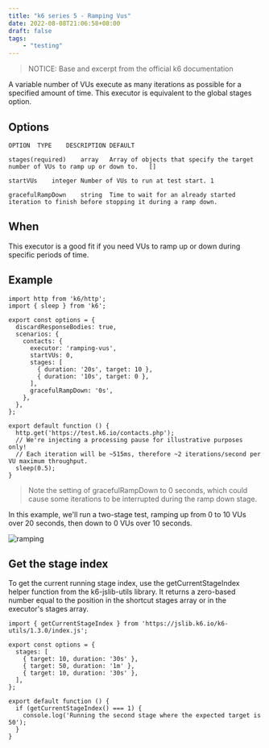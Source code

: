 ```yaml
---
title: "k6 series 5 - Ramping Vus"
date: 2022-08-08T21:06:58+08:00
draft: false
tags: 
    - "testing"
---
```


> NOTICE: Base and excerpt from the official k6 documentation 

A variable number of VUs execute as many iterations as possible for a specified
amount of time. This executor is equivalent to the global stages option.

## Options


```
OPTION	TYPE	DESCRIPTION	DEFAULT

stages(required)	array	Array of objects that specify the target number of VUs to ramp up or down to.	[]

startVUs	integer	Number of VUs to run at test start.	1

gracefulRampDown	string	Time to wait for an already started iteration to finish before stopping it during a ramp down.
```

## When

This executor is a good fit if you need VUs to ramp up or down during specific
periods of time.

## Example 

```
import http from 'k6/http';
import { sleep } from 'k6';

export const options = {
  discardResponseBodies: true,
  scenarios: {
    contacts: {
      executor: 'ramping-vus',
      startVUs: 0,
      stages: [
        { duration: '20s', target: 10 },
        { duration: '10s', target: 0 },
      ],
      gracefulRampDown: '0s',
    },
  },
};

export default function () {
  http.get('https://test.k6.io/contacts.php');
  // We're injecting a processing pause for illustrative purposes only!
  // Each iteration will be ~515ms, therefore ~2 iterations/second per VU maximum throughput.
  sleep(0.5);
}
```

> Note the setting of gracefulRampDown to 0 seconds, which could cause some
> iterations to be interrupted during the ramp down stage.


In this example, we'll run a two-stage test, ramping up from 0 to 10 VUs over 20
seconds, then down to 0 VUs over 10 seconds.

![ramping](https://k6.io/docs/static/ad4a4ec4534d20df652e008b48943375/b8e6a/ramping-vus.png "ramping")


## Get the stage index


To get the current running stage index, use the getCurrentStageIndex helper
function from the k6-jslib-utils library. It returns a zero-based number equal
to the position in the shortcut stages array or in the executor's stages array.


```jsts
import { getCurrentStageIndex } from 'https://jslib.k6.io/k6-utils/1.3.0/index.js';

export const options = {
  stages: [
    { target: 10, duration: '30s' },
    { target: 50, duration: '1m' },
    { target: 10, duration: '30s' },
  ],
};

export default function () {
  if (getCurrentStageIndex() === 1) {
    console.log('Running the second stage where the expected target is 50');
  }
}
```
